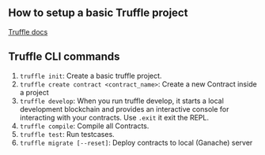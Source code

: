 ## How to setup a basic Truffle project

[Truffle docs](
https://archive.trufflesuite.com/guides/ultimate-guide-to-truffle-the-gateway-to-full-stack-blockchain-development/#part-one-what-is-truffle)


## Truffle CLI commands

1. `truffle init`: Create a basic truffle project.
2. `truffle create contract <contract_name>`: Create a new Contract inside a project
3. `truffle develop`: When you run truffle develop, it starts a local development blockchain and provides an interactive console for interacting with your contracts. Use `.exit` it exit the REPL.
4. `truffle compile`: Compile all Contracts.
5. `truffle test`: Run testcases.
6. `truffle migrate [--reset]`: Deploy contracts to local (Ganache) server